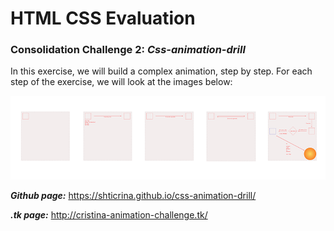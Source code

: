 # HTML CSS Evaluation

###  Consolidation Challenge 2: ***Css-animation-drill***

In this exercise, we will build a complex animation, step by step.
For each step of the exercise, we will look at the images below:

[![](./img/animations.png)](./img/animations.png)

***Github page:***  https://shticrina.github.io/css-animation-drill/

***.tk page:***  http://cristina-animation-challenge.tk/


